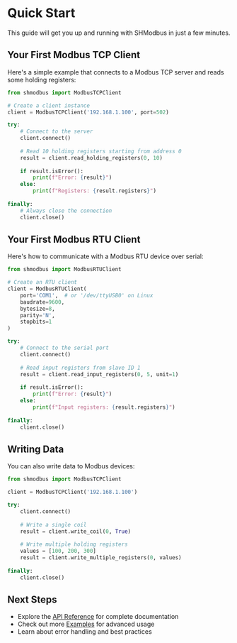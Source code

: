 # Quick Start

This guide will get you up and running with SHModbus in just a few minutes.

## Your First Modbus TCP Client

Here's a simple example that connects to a Modbus TCP server and reads some holding registers:

```python
from shmodbus import ModbusTCPClient

# Create a client instance
client = ModbusTCPClient('192.168.1.100', port=502)

try:
    # Connect to the server
    client.connect()
    
    # Read 10 holding registers starting from address 0
    result = client.read_holding_registers(0, 10)
    
    if result.isError():
        print(f"Error: {result}")
    else:
        print(f"Registers: {result.registers}")
        
finally:
    # Always close the connection
    client.close()
```

## Your First Modbus RTU Client

Here's how to communicate with a Modbus RTU device over serial:

```python
from shmodbus import ModbusRTUClient

# Create an RTU client
client = ModbusRTUClient(
    port='COM1',  # or '/dev/ttyUSB0' on Linux
    baudrate=9600,
    bytesize=8,
    parity='N',
    stopbits=1
)

try:
    # Connect to the serial port
    client.connect()
    
    # Read input registers from slave ID 1
    result = client.read_input_registers(0, 5, unit=1)
    
    if result.isError():
        print(f"Error: {result}")
    else:
        print(f"Input registers: {result.registers}")
        
finally:
    client.close()
```

## Writing Data

You can also write data to Modbus devices:

```python
from shmodbus import ModbusTCPClient

client = ModbusTCPClient('192.168.1.100')

try:
    client.connect()
    
    # Write a single coil
    result = client.write_coil(0, True)
    
    # Write multiple holding registers
    values = [100, 200, 300]
    result = client.write_multiple_registers(0, values)
    
finally:
    client.close()
```

## Next Steps

- Explore the [API Reference](../api/overview.md) for complete documentation
- Check out more [Examples](../examples/basic.md) for advanced usage
- Learn about error handling and best practices